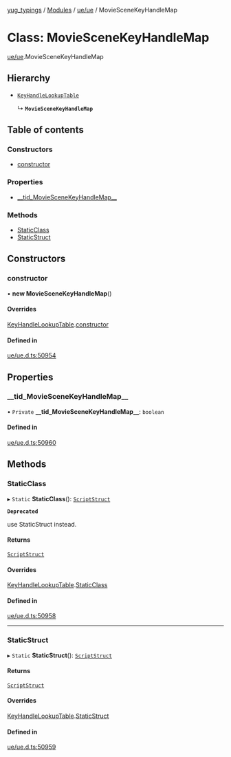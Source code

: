 [yug_typings](../README.md) / [Modules](../modules.md) / [ue/ue](../modules/ue_ue.md) / MovieSceneKeyHandleMap

# Class: MovieSceneKeyHandleMap

[ue/ue](../modules/ue_ue.md).MovieSceneKeyHandleMap

## Hierarchy

- [`KeyHandleLookupTable`](ue_ue.KeyHandleLookupTable.md)

  ↳ **`MovieSceneKeyHandleMap`**

## Table of contents

### Constructors

- [constructor](ue_ue.MovieSceneKeyHandleMap.md#constructor)

### Properties

- [\_\_tid\_MovieSceneKeyHandleMap\_\_](ue_ue.MovieSceneKeyHandleMap.md#__tid_moviescenekeyhandlemap__)

### Methods

- [StaticClass](ue_ue.MovieSceneKeyHandleMap.md#staticclass)
- [StaticStruct](ue_ue.MovieSceneKeyHandleMap.md#staticstruct)

## Constructors

### constructor

• **new MovieSceneKeyHandleMap**()

#### Overrides

[KeyHandleLookupTable](ue_ue.KeyHandleLookupTable.md).[constructor](ue_ue.KeyHandleLookupTable.md#constructor)

#### Defined in

[ue/ue.d.ts:50954](https://github.com/YugMetaverse/yug_typings/blob/25cad34/ue/ue.d.ts#L50954)

## Properties

### \_\_tid\_MovieSceneKeyHandleMap\_\_

• `Private` **\_\_tid\_MovieSceneKeyHandleMap\_\_**: `boolean`

#### Defined in

[ue/ue.d.ts:50960](https://github.com/YugMetaverse/yug_typings/blob/25cad34/ue/ue.d.ts#L50960)

## Methods

### StaticClass

▸ `Static` **StaticClass**(): [`ScriptStruct`](ue_ue.ScriptStruct.md)

**`Deprecated`**

use StaticStruct instead.

#### Returns

[`ScriptStruct`](ue_ue.ScriptStruct.md)

#### Overrides

[KeyHandleLookupTable](ue_ue.KeyHandleLookupTable.md).[StaticClass](ue_ue.KeyHandleLookupTable.md#staticclass)

#### Defined in

[ue/ue.d.ts:50958](https://github.com/YugMetaverse/yug_typings/blob/25cad34/ue/ue.d.ts#L50958)

___

### StaticStruct

▸ `Static` **StaticStruct**(): [`ScriptStruct`](ue_ue.ScriptStruct.md)

#### Returns

[`ScriptStruct`](ue_ue.ScriptStruct.md)

#### Overrides

[KeyHandleLookupTable](ue_ue.KeyHandleLookupTable.md).[StaticStruct](ue_ue.KeyHandleLookupTable.md#staticstruct)

#### Defined in

[ue/ue.d.ts:50959](https://github.com/YugMetaverse/yug_typings/blob/25cad34/ue/ue.d.ts#L50959)
